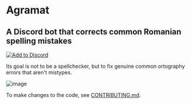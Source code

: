 # Agramat

## A Discord bot that corrects common Romanian spelling mistakes

[![Add to Discord](https://img.shields.io/badge/-Add%20to%20Discord-informational)](https://discord.com/api/oauth2/authorize?client_id=1049425174925160578&permissions=274878221376&scope=bot%20applications.commands)

Its goal is not to be a spellchecker, but to fix genuine common ortography errors that aren't mistypes.

![image](https://user-images.githubusercontent.com/39647014/206827957-f534816d-b306-49b3-8742-cea5ad5dec4f.png)

To make changes to the code, see [CONTRIBUTING.md](CONTRIBUTING.md).
